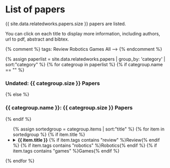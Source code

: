 # List of papers

{{ site.data.relatedworks.papers.size }} papers are listed. 

You can click on each title to display more information, including authors, url to pdf, abstract and bibtex. 

{% comment %} tags:
<span class="badge review">Review</span>
<span class="badge robotics">Robotics</span>
<span class="badge games">Games</span>
<span class="badge all">All</span> ––>
{% endcomment %}

{% assign paperlist = site.data.relatedworks.papers | group_by: 'category' | sort:"category"  %}
{% for categroup in paperlist %}
{% if categroup.name == "" %}
   <h3>Undated: {{ categroup.size }} Papers</h3>
{% else %}
   <h3>{{ categroup.name }}: {{ categroup.size }} Papers</h3>
{% endif %}
<ul>
	{% assign sortedgroup = categroup.items | sort:"title"  %}
	{% for item in sortedgroup %}
	{% if item.title %}
	<li>
		<details><summary><b>{{ item.title }}</b>
		{% if item.tags contains "review" %}<span class="badge review">Review</span>{% endif %}
		{% if item.tags contains "robotics" %}<span class="badge robotics">Robotics</span>{% endif %}
		{% if item.tags contains "games" %}<span class="badge games">Games</span>{% endif %}
		</summary>
		<blockquote>
		{% if item.authors %}
		   <h4>Authors:</h4>
		   <ul>
		   {% for author in item.authors %}
		      <li>{{ author }}</li>
		   {% endfor %}
		   </ul>
		{% endif %}

		{% if item.abstract %}
		   <h4>Abstract:</h4>
		   {{ item.abstract }}
		{% endif %}

		{% if item.pdfurl or item.codeurl or item.webpageurl %}
		   <h4>Links:</h4>
		   <ul>
		   {% if item.pdfurl %}
		   <li><a href="{{ item.pdfurl }}">Paper</a></li>
		   {% endif %}
		   {% if item.codeurl %}
		   <li><a href="{{ item.codeurl }}">Source-code</a></li>
		   {% endif %}
		   {% if item.webpageurl %}
		   <li><a href="{{ item.webpageurl }}">Webpage</a></li>
		   {% endif %}
		   </ul>
		{% endif %}

		{% if item.bibtex %}	 
		   <h4>Bibtex:</h4>
		   <pre><code>{{ item.bibtex }}</code></pre>
		{% endif %}

		<hr>
		
		 </blockquote>
		</details>
	</li>
	{% endif %}
	{% endfor %}
</ul>
{% endfor %}


